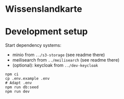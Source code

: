 # Wissenslandkarte

# Development setup

Start dependency systems:

- minio from `../s3-storage` (see readme there)
- meilisearch from `../meilisearch` (see readme there)
- (optional): keycloak from `../dev-keycloak`

```
npm ci
cp .env.example .env
# Adapt .env
npm run db:seed
npm run dev
```
